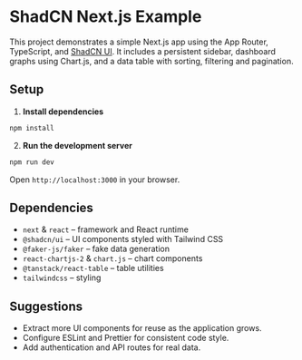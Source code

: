 # ShadCN Next.js Example

This project demonstrates a simple Next.js app using the App Router, TypeScript, and [ShadCN UI](https://ui.shadcn.com/). It includes a persistent sidebar, dashboard graphs using Chart.js, and a data table with sorting, filtering and pagination.

## Setup

1. **Install dependencies**

```bash
npm install
```

2. **Run the development server**

```bash
npm run dev
```

Open `http://localhost:3000` in your browser.

## Dependencies

- `next` & `react` – framework and React runtime
- `@shadcn/ui` – UI components styled with Tailwind CSS
- `@faker-js/faker` – fake data generation
- `react-chartjs-2` & `chart.js` – chart components
- `@tanstack/react-table` – table utilities
- `tailwindcss` – styling

## Suggestions

- Extract more UI components for reuse as the application grows.
- Configure ESLint and Prettier for consistent code style.
- Add authentication and API routes for real data.
